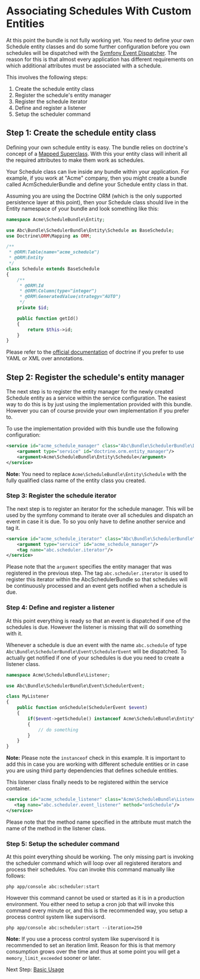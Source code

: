 Associating Schedules With Custom Entities
==========================================

At this point the bundle is not fully working yet. You need to define your own Schedule entity classes and do some further configuration before you own schedules will be dispatched with the [Symfony Event Dispatcher](http://symfony.com/doc/current/components/event_dispatcher/index.html). The reason for this is that almost every application has different requirements on which additional attributes must be associated with a schedule.

This involves the following steps:

1. Create the schedule entity class
2. Register the schedule's entity manager
3. Register the schedule iterator
4. Define and register a listener
5. Setup the scheduler command

## Step 1: Create the schedule entity class

Defining your own schedule entity is easy. The bundle relies on doctrine's concept of a [Mapped Superclass](http://doctrine-orm.readthedocs.org/en/latest/reference/inheritance-mapping.html). With this your entity class will inherit all the required attributes to make them work as schedules.

Your Schedule class can live inside any bundle within your application. For example, if you work at "Acme" company, then you might create a bundle called AcmSchedulerBundle and define your Schedule entity class in that.

Assuming you are using the Doctrine ORM (which is the only supported persistence layer at this point), then your Schedule class should live in the Entity namespace of your bundle and look something like this:

```php
namespace Acme\ScheduleBundle\Entity;

use Abc\Bundle\SchedulerBundle\Entity\Schedule as BaseSchedule;
use Doctrine\ORM\Mapping as ORM;

/**
 * @ORM\Table(name="acme_schedule")
 * @ORM\Entity
 */
class Schedule extends BaseSchedule
{
    /**
     * @ORM\Id
     * @ORM\Column(type="integer")
     * @ORM\GeneratedValue(strategy="AUTO")
     */
    private $id;

    public function getId()
    {
        return $this->id;
    }
}
```

Please refer to the [official documentation](http://doctrine-orm.readthedocs.org) of doctrine if you prefer to use YAML or XML over annotations.

## Step 2: Register the schedule's entity manager

The next step is to register the entity manager for the newly created Schedule entity as a service within the service configuration. The easiest way to do this is by just using the implementation provided with this bundle. However you can of course provide your own implementation if you prefer to.

To use the implementation provided with this bundle use the following configuration:

```xml
<service id="acme_schedule_manager" class="Abc\Bundle\SchedulerBundle\Doctrine\ScheduleManager">
    <argument type="service" id="doctrine.orm.entity_manager"/>
    <argument>Acme\ScheduleBundle\Entity\Schedule</argument>
</service>
```

__Note:__ You need to replace `Acme\ScheduleBundle\Entity\Schedule` with the fully qualified class name of the entity class you created.

### Step 3: Register the schedule iterator

The next step is to register an iterator for the schedule manager. This will be used by the symfony command to iterate over all schedules and dispatch an event in case it is due. To so you only have to define another service and tag it.

```xml
<service id="acme_schedule_iterator" class="Abc\Bundle\SchedulerBundle\Iterator\ScheduleManagerScheduleIterator" public="true">
    <argument type="service" id="acme_schedule_manager"/>
    <tag name="abc.scheduler.iterator"/>
</service>
```

Please note that the `argument` specifies the entity manager that was registered in the previous step. The tag `abc.scheduler.iterator` is used to register this iterator within the AbcSchedulerBundle so that schedules will be continuously processed and an event gets notified when a schedule is due.

### Step 4: Define and register a listener

At this point everything is ready so that an event is dispatched if one of the schedules is due. However the listener is missing that will do something with it.

Whenever a schedule is due an event with the name `abc.schedule` of type `Abc\Bundle\SchedulerBundle\Event\SchedulerEvent` will be dispatched. To actually get notified if one of your schedules is due you need to create a listener class.

```php
namespace Acme\ScheduleBundle\Listener;

use Abc\Bundle\SchedulerBundle\Event\SchedulerEvent;

class MyListener
{
    public function onSchedule(SchedulerEvent $event)
    {
        if($event->getSchedule() instanceof Acme\ScheduleBundle\Entity\Schedule)
        {
            // do something
        }
    }
}
```

__Note:__ Please note the `instanceof` check in this example. It is important to add this in case you are working with different schedule entities or in case you are using third party dependencies that defines schedule entities.

This listener class finally needs to be registered within the service container.

```xml
<service id="acme_schedule_listener" class="Acme\ScheduleBundle\Listener\MyListener">
   <tag name="abc.scheduler.event_listener" method="onSchedule"/>
</service>
```

Please note that the method name specified in the attribute must match the name of the method in the listener class.

### Step 5: Setup the scheduler command

At this point everything should be working. The only missing part is invoking the scheduler command which will loop over all registered iterators and process their schedules. You can invoke this command manually like follows:

```shell
php app/console abc:scheduler:start
```

However this command cannot be used or started as it is in a production environment. You either need to setup a cron job that will invoke this command every minute or, and this is the recommended way, you setup a process control system like supervisord.

```shell
php app/console abc:scheduler:start --iteration=250
```

__Note:__ If you use a process control system like supervisord it is recommended to set an iteration limit. Reason for this is that memory consumption grows over the time and thus at some point you will get a `memory_limit_exceeded` sooner or later.

Next Step: [Basic Usage](./basic-usage.md)